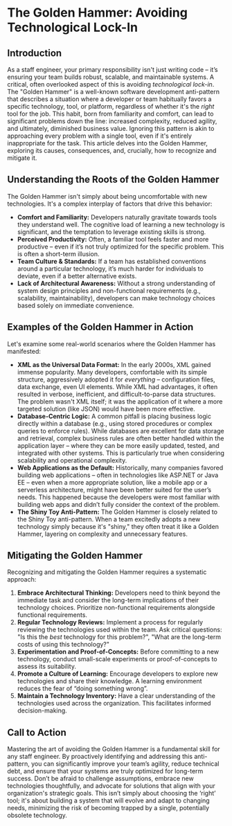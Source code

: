# The Golden Hammer: Avoiding Technological Lock-In

## Introduction

As a staff engineer, your primary responsibility isn't just writing code – it’s ensuring your team builds robust, scalable, and maintainable systems. A critical, often overlooked aspect of this is avoiding _technological lock-in_. The "Golden Hammer" is a well-known software development anti-pattern that describes a situation where a developer or team habitually favors a specific technology, tool, or platform, regardless of whether it's the _right_ tool for the job. This habit, born from familiarity and comfort, can lead to significant problems down the line: increased complexity, reduced agility, and ultimately, diminished business value. Ignoring this pattern is akin to approaching every problem with a single tool, even if it's entirely inappropriate for the task. This article delves into the Golden Hammer, exploring its causes, consequences, and, crucially, how to recognize and mitigate it.

## Understanding the Roots of the Golden Hammer

The Golden Hammer isn't simply about being uncomfortable with new technologies. It's a complex interplay of factors that drive this behavior:

- **Comfort and Familiarity:** Developers naturally gravitate towards tools they understand well. The cognitive load of learning a new technology is significant, and the temptation to leverage existing skills is strong.
- **Perceived Productivity:** Often, a familiar tool feels faster and more productive – even if it’s not truly optimized for the specific problem. This is often a short-term illusion.
- **Team Culture & Standards:** If a team has established conventions around a particular technology, it’s much harder for individuals to deviate, even if a better alternative exists.
- **Lack of Architectural Awareness:** Without a strong understanding of system design principles and non-functional requirements (e.g., scalability, maintainability), developers can make technology choices based solely on immediate convenience.

## Examples of the Golden Hammer in Action

Let's examine some real-world scenarios where the Golden Hammer has manifested:

- **XML as the Universal Data Format:** In the early 2000s, XML gained immense popularity. Many developers, comfortable with its simple structure, aggressively adopted it for _everything_ – configuration files, data exchange, even UI elements. While XML had advantages, it often resulted in verbose, inefficient, and difficult-to-parse data structures. The problem wasn't XML itself; it was the application of it where a more targeted solution (like JSON) would have been more effective.
- **Database-Centric Logic:** A common pitfall is placing business logic directly within a database (e.g., using stored procedures or complex queries to enforce rules). While databases are excellent for data storage and retrieval, complex business rules are often better handled within the application layer – where they can be more easily updated, tested, and integrated with other systems. This is particularly true when considering scalability and operational complexity.
- **Web Applications as the Default:** Historically, many companies favored building web applications – often in technologies like ASP.NET or Java EE – even when a more appropriate solution, like a mobile app or a serverless architecture, might have been better suited for the user’s needs. This happened because the developers were most familiar with building web apps and didn’t fully consider the context of the problem.
- **The Shiny Toy Anti-Pattern:** The Golden Hammer is closely related to the Shiny Toy anti-pattern. When a team excitedly adopts a new technology simply because it's "shiny," they often treat it like a Golden Hammer, layering on complexity and unnecessary features.

## Mitigating the Golden Hammer

Recognizing and mitigating the Golden Hammer requires a systematic approach:

1. **Embrace Architectural Thinking:** Developers need to think beyond the immediate task and consider the long-term implications of their technology choices. Prioritize non-functional requirements alongside functional requirements.
2. **Regular Technology Reviews:** Implement a process for regularly reviewing the technologies used within the team. Ask critical questions: "Is this the _best_ technology for this problem?", "What are the long-term costs of using this technology?"
3. **Experimentation and Proof-of-Concepts:** Before committing to a new technology, conduct small-scale experiments or proof-of-concepts to assess its suitability.
4. **Promote a Culture of Learning:** Encourage developers to explore new technologies and share their knowledge. A learning environment reduces the fear of “doing something wrong”.
5. **Maintain a Technology Inventory:** Have a clear understanding of the technologies used across the organization. This facilitates informed decision-making.

## Call to Action

Mastering the art of avoiding the Golden Hammer is a fundamental skill for any staff engineer. By proactively identifying and addressing this anti-pattern, you can significantly improve your team’s agility, reduce technical debt, and ensure that your systems are truly optimized for long-term success. Don’t be afraid to challenge assumptions, embrace new technologies thoughtfully, and advocate for solutions that align with your organization's strategic goals. This isn’t simply about choosing the ‘right’ tool; it's about building a system that will evolve and adapt to changing needs, minimizing the risk of becoming trapped by a single, potentially obsolete technology.

```

```
